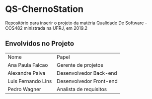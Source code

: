 # QS-ChernoStation

Repositório para inserir o projeto da matéria Qualidade De Software - COS482 ministrada na UFRJ, em 2019.2

## Envolvidos no Projeto

<table>
  <tr>
    <td>Nome</td>
    <td>Papel</td>
  </tr>
  <tr>
    <td>Ana Paula Falcao</td>
    <td>Gerente de projetos</td>
  </tr>
  <tr>
    <td>Alexandre Paiva</td>
    <td>Desenvolvedor Back-end</td>
  </tr>
  <tr>
    <td>Luis Fernando Lins</td>
    <td>Desenvolvedor Front-end</td>
  </tr>
  <tr>
    <td>Pedro Wagner</td>
    <td>Analista de requisitos</td>
  </tr>

</table>


